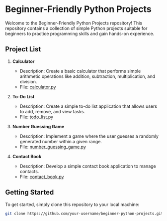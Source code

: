 # Beginner-Friendly Python Projects

Welcome to the Beginner-Friendly Python Projects repository! This repository contains a collection of simple Python projects suitable for beginners to practice programming skills and gain hands-on experience.

## Project List

1. **Calculator**
   - Description: Create a basic calculator that performs simple arithmetic operations like addition, subtraction, multiplication, and division.
   - File: [calculator.py](calculator.py)

2. **To-Do List**
   - Description: Create a simple to-do list application that allows users to add, remove, and view tasks.
   - File: [todo_list.py](todo_list.py)

3. **Number Guessing Game**
   - Description: Implement a game where the user guesses a randomly generated number within a given range.
   - File: [number_guessing_game.py](number_guessing_game.py)

4. **Contact Book**
   - Description: Develop a simple contact book application to manage contacts.
   - File: [contact_book.py](contact_book.py)

## Getting Started

To get started, simply clone this repository to your local machine:

```bash
git clone https://github.com/your-username/beginner-python-projects.git
